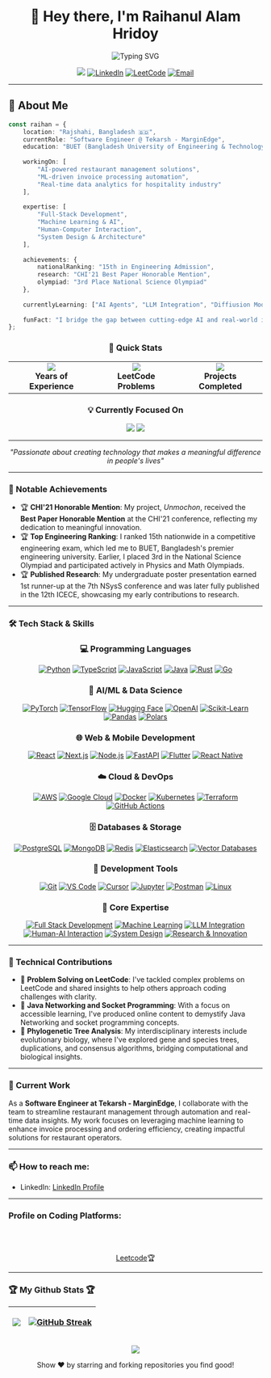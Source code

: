 <div align="center">

# 👋 Hey there, I'm **Raihanul Alam Hridoy** 

<img src="https://readme-typing-svg.herokuapp.com?font=Fira+Code&size=22&duration=3000&pause=1000&color=61DAFB&center=true&vCenter=true&multiline=true&width=600&height=100&lines=Software+Engineer+%7C+ML+Enthusiast;Building+AI-Powered+Solutions;Turning+Ideas+into+Impact" alt="Typing SVG" />

![](https://komarev.com/ghpvc/?username=hridoy100&color=61dafb&style=for-the-badge&label=Profile+Views)
[![LinkedIn](https://img.shields.io/badge/LinkedIn-Connect-0077B5?style=for-the-badge&logo=linkedin&logoColor=white)](https://www.linkedin.com/in/raihanul-alam-hridoy-861394187)
[![LeetCode](https://img.shields.io/badge/LeetCode-Solve-FFA116?style=for-the-badge&logo=leetcode&logoColor=white)](https://leetcode.com/u/hridoy100/)
[![Email](https://img.shields.io/badge/Email-Contact-D14836?style=for-the-badge&logo=gmail&logoColor=white)](mailto:your.email@example.com)

---

</div>

## 🚀 About Me

```typescript
const raihan = {
    location: "Rajshahi, Bangladesh 🇧🇩",
    currentRole: "Software Engineer @ Tekarsh - MarginEdge",
    education: "BUET (Bangladesh University of Engineering & Technology)",
    
    workingOn: [
        "AI-powered restaurant management solutions",
        "ML-driven invoice processing automation",
        "Real-time data analytics for hospitality industry"
    ],
    
    expertise: [
        "Full-Stack Development",
        "Machine Learning & AI",
        "Human-Computer Interaction",
        "System Design & Architecture"
    ],
    
    achievements: {
        nationalRanking: "15th in Engineering Admission",
        research: "CHI'21 Best Paper Honorable Mention",
        olympiad: "3rd Place National Science Olympiad"
    },
    
    currentlyLearning: ["AI Agents", "LLM Integration", "Diffiusion Models", "Advanced System Design"],
    
    funFact: "I bridge the gap between cutting-edge AI and real-world impact! 🤖✨"
};
```

<div align="center">

### 🎯 **Quick Stats**

<table>
<tr>
<td align="center">
<img src="https://img.shields.io/badge/5%2B-Years_Coding-00D4FF?style=for-the-badge&labelColor=1a1a1a"/>
<br><strong>Years of Experience</strong>
</td>
<td align="center">
<img src="https://img.shields.io/badge/500%2B-Problems_Solved-00C851?style=for-the-badge&labelColor=1a1a1a"/>
<br><strong>LeetCode Problems</strong>
</td>
<td align="center">
<img src="https://img.shields.io/badge/15%2B-Projects_Built-FF6B35?style=for-the-badge&labelColor=1a1a1a"/>
<br><strong>Projects Completed</strong>
</td>
</tr>
</table>

### 💡 **Currently Focused On**

<img src="https://img.shields.io/badge/🤖_AI/ML_Integration-FF6F00?style=for-the-badge&labelColor=1a1a1a"/>
<img src="https://img.shields.io/badge/🏗️_System_Architecture-4F46E5?style=for-the-badge&labelColor=1a1a1a"/>

---

*"Passionate about creating technology that makes a meaningful difference in people's lives"*

</div>

<hr></hr>

### 📜 Notable Achievements

- 🏆 **CHI'21 Honorable Mention**: My project, *Unmochon*, received the **Best Paper Honorable Mention** at the CHI'21 conference, reflecting my dedication to meaningful innovation.
- 🏆 **Top Engineering Ranking**: I ranked 15th nationwide in a competitive engineering exam, which led me to BUET, Bangladesh's premier engineering university. Earlier, I placed 3rd in the National Science Olympiad and participated actively in Physics and Math Olympiads.
- 🏆 **Published Research**: My undergraduate poster presentation earned 1st runner-up at the 7th NSysS conference and was later fully published in the 12th ICECE, showcasing my early contributions to research.

<hr></hr>

### 🛠️ Tech Stack & Skills

<div align="center">

  <!-- Programming Languages -->
  <h3>💻 Programming Languages</h3>
  <p>
    <a href="#"><img src="https://img.shields.io/badge/Python-%23306998.svg?style=for-the-badge&logo=python&logoColor=FFD43B&labelColor=1a1a1a" alt="Python"/></a>
    <a href="#"><img src="https://img.shields.io/badge/TypeScript-%23007ACC.svg?style=for-the-badge&logo=typescript&logoColor=white&labelColor=1a1a1a" alt="TypeScript"/></a>
    <a href="#"><img src="https://img.shields.io/badge/JavaScript-%23323330.svg?style=for-the-badge&logo=javascript&logoColor=F7DF1E&labelColor=1a1a1a" alt="JavaScript"/></a>
    <a href="#"><img src="https://img.shields.io/badge/Java-%23f89820.svg?style=for-the-badge&logo=openjdk&logoColor=white&labelColor=1a1a1a" alt="Java"/></a>
    <a href="#"><img src="https://img.shields.io/badge/Rust-%23CE422B.svg?style=for-the-badge&logo=rust&logoColor=white&labelColor=1a1a1a" alt="Rust"/></a>
    <a href="#"><img src="https://img.shields.io/badge/Go-%2300ADD8.svg?style=for-the-badge&logo=go&logoColor=white&labelColor=1a1a1a" alt="Go"/></a>
  </p>
  
  <!-- AI/ML & Data Science -->
  <h3>🤖 AI/ML & Data Science</h3>
  <p>
    <a href="#"><img src="https://img.shields.io/badge/PyTorch-%23EE4C2C.svg?style=for-the-badge&logo=pytorch&logoColor=white&labelColor=1a1a1a" alt="PyTorch"/></a>
    <a href="#"><img src="https://img.shields.io/badge/TensorFlow-%23FF6F00.svg?style=for-the-badge&logo=tensorflow&logoColor=white&labelColor=1a1a1a" alt="TensorFlow"/></a>
    <a href="#"><img src="https://img.shields.io/badge/Hugging_Face-%23FFD21E.svg?style=for-the-badge&logo=huggingface&logoColor=000000&labelColor=1a1a1a" alt="Hugging Face"/></a>
    <a href="#"><img src="https://img.shields.io/badge/OpenAI-%2374aa9c.svg?style=for-the-badge&logo=openai&logoColor=white&labelColor=1a1a1a" alt="OpenAI"/></a>
    <a href="#"><img src="https://img.shields.io/badge/scikit--learn-%23F7931E.svg?style=for-the-badge&logo=scikit-learn&logoColor=white&labelColor=1a1a1a" alt="Scikit-Learn"/></a>
    <a href="#"><img src="https://img.shields.io/badge/Pandas-%23150458.svg?style=for-the-badge&logo=pandas&logoColor=white&labelColor=1a1a1a" alt="Pandas"/></a>
    <a href="#"><img src="https://img.shields.io/badge/Polars-%23CD792C.svg?style=for-the-badge&logo=polars&logoColor=white&labelColor=1a1a1a" alt="Polars"/></a>
  </p>
  
  <!-- Web & Mobile Development -->
  <h3>🌐 Web & Mobile Development</h3>
  <p>
    <a href="#"><img src="https://img.shields.io/badge/React-%2320232a.svg?style=for-the-badge&logo=react&logoColor=61DAFB&labelColor=1a1a1a" alt="React"/></a>
    <a href="#"><img src="https://img.shields.io/badge/Next.js-%23000000.svg?style=for-the-badge&logo=nextdotjs&logoColor=white&labelColor=1a1a1a" alt="Next.js"/></a>
    <a href="#"><img src="https://img.shields.io/badge/Node.js-%2343853D.svg?style=for-the-badge&logo=nodedotjs&logoColor=white&labelColor=1a1a1a" alt="Node.js"/></a>
    <a href="#"><img src="https://img.shields.io/badge/FastAPI-%23009688.svg?style=for-the-badge&logo=fastapi&logoColor=white&labelColor=1a1a1a" alt="FastAPI"/></a>
    <a href="#"><img src="https://img.shields.io/badge/Flutter-%2302569B.svg?style=for-the-badge&logo=flutter&logoColor=white&labelColor=1a1a1a" alt="Flutter"/></a>
    <a href="#"><img src="https://img.shields.io/badge/React_Native-%2320232a.svg?style=for-the-badge&logo=react&logoColor=61DAFB&labelColor=1a1a1a" alt="React Native"/></a>
  </p>
  
  <!-- Cloud & DevOps -->
  <h3>☁️ Cloud & DevOps</h3>
  <p>
    <a href="#"><img src="https://img.shields.io/badge/AWS-%23FF9900.svg?style=for-the-badge&logo=amazon-aws&logoColor=white&labelColor=1a1a1a" alt="AWS"/></a>
    <a href="#"><img src="https://img.shields.io/badge/Google_Cloud-%234285F4.svg?style=for-the-badge&logo=google-cloud&logoColor=white&labelColor=1a1a1a" alt="Google Cloud"/></a>
    <a href="#"><img src="https://img.shields.io/badge/Docker-%230db7ed.svg?style=for-the-badge&logo=docker&logoColor=white&labelColor=1a1a1a" alt="Docker"/></a>
    <a href="#"><img src="https://img.shields.io/badge/Kubernetes-%23326ce5.svg?style=for-the-badge&logo=kubernetes&logoColor=white&labelColor=1a1a1a" alt="Kubernetes"/></a>
    <a href="#"><img src="https://img.shields.io/badge/Terraform-%235835CC.svg?style=for-the-badge&logo=terraform&logoColor=white&labelColor=1a1a1a" alt="Terraform"/></a>
    <a href="#"><img src="https://img.shields.io/badge/GitHub_Actions-%232671E5.svg?style=for-the-badge&logo=githubactions&logoColor=white&labelColor=1a1a1a" alt="GitHub Actions"/></a>
  </p>

  <!-- Databases & Storage -->
  <h3>🗄️ Databases & Storage</h3>
  <p>
    <a href="#"><img src="https://img.shields.io/badge/PostgreSQL-%23316192.svg?style=for-the-badge&logo=postgresql&logoColor=white&labelColor=1a1a1a" alt="PostgreSQL"/></a>
    <a href="#"><img src="https://img.shields.io/badge/MongoDB-%234ea94b.svg?style=for-the-badge&logo=mongodb&logoColor=white&labelColor=1a1a1a" alt="MongoDB"/></a>
    <a href="#"><img src="https://img.shields.io/badge/Redis-%23DD0031.svg?style=for-the-badge&logo=redis&logoColor=white&labelColor=1a1a1a" alt="Redis"/></a>
    <a href="#"><img src="https://img.shields.io/badge/Elasticsearch-%23005571.svg?style=for-the-badge&logo=elasticsearch&logoColor=white&labelColor=1a1a1a" alt="Elasticsearch"/></a>
    <a href="#"><img src="https://img.shields.io/badge/Vector_DB-%23FF6B35.svg?style=for-the-badge&logo=databricks&logoColor=white&labelColor=1a1a1a" alt="Vector Databases"/></a>
  </p>

  <!-- Development Tools -->
  <h3>🔧 Development Tools</h3>
  <p>
    <a href="#"><img src="https://img.shields.io/badge/Git-%23F05033.svg?style=for-the-badge&logo=git&logoColor=white&labelColor=1a1a1a" alt="Git"/></a>
    <a href="#"><img src="https://img.shields.io/badge/VS_Code-%23007ACC.svg?style=for-the-badge&logo=visual-studio-code&logoColor=white&labelColor=1a1a1a" alt="VS Code"/></a>
    <a href="#"><img src="https://img.shields.io/badge/Cursor-%2300D4FF.svg?style=for-the-badge&logo=cursor&logoColor=white&labelColor=1a1a1a" alt="Cursor"/></a>
    <a href="#"><img src="https://img.shields.io/badge/Jupyter-%23FA0F00.svg?style=for-the-badge&logo=jupyter&logoColor=white&labelColor=1a1a1a" alt="Jupyter"/></a>
    <a href="#"><img src="https://img.shields.io/badge/Postman-%23FF6C37.svg?style=for-the-badge&logo=postman&logoColor=white&labelColor=1a1a1a" alt="Postman"/></a>
    <a href="#"><img src="https://img.shields.io/badge/Linux-%23FCC624.svg?style=for-the-badge&logo=linux&logoColor=black&labelColor=1a1a1a" alt="Linux"/></a>
  </p>

  <!-- Core Expertise -->
  <h3>🎯 Core Expertise</h3>
  <p>
    <a href="#"><img src="https://img.shields.io/badge/Full_Stack_Development-%23E44D26.svg?style=for-the-badge&logo=html5&logoColor=white&labelColor=1a1a1a" alt="Full Stack Development"/></a>
    <a href="#"><img src="https://img.shields.io/badge/Machine_Learning-%23FF6F00.svg?style=for-the-badge&logo=tensorflow&logoColor=white&labelColor=1a1a1a" alt="Machine Learning"/></a>
    <a href="#"><img src="https://img.shields.io/badge/LLM_Integration-%2374aa9c.svg?style=for-the-badge&logo=openai&logoColor=white&labelColor=1a1a1a" alt="LLM Integration"/></a>
    <a href="#"><img src="https://img.shields.io/badge/Human_AI_Interaction-%23663399.svg?style=for-the-badge&logo=brain&logoColor=white&labelColor=1a1a1a" alt="Human-AI Interaction"/></a>
    <a href="#"><img src="https://img.shields.io/badge/System_Design-%234F46E5.svg?style=for-the-badge&logo=diagram&logoColor=white&labelColor=1a1a1a" alt="System Design"/></a>
    <a href="#"><img src="https://img.shields.io/badge/Research_%26_Innovation-%2300C896.svg?style=for-the-badge&logo=researchgate&logoColor=white&labelColor=1a1a1a" alt="Research & Innovation"/></a>
  </p>
</div>

<hr></hr>

### 🧩 Technical Contributions

- 🔭 **Problem Solving on LeetCode**: I've tackled complex problems on LeetCode and shared insights to help others approach coding challenges with clarity.
- 🔭 **Java Networking and Socket Programming**: With a focus on accessible learning, I've produced online content to demystify Java Networking and socket programming concepts.
- 🔭 **Phylogenetic Tree Analysis**: My interdisciplinary interests include evolutionary biology, where I've explored gene and species trees, duplications, and consensus algorithms, bridging computational and biological insights.

<hr></hr>

### 💼 Current Work

As a **Software Engineer at Tekarsh - MarginEdge**, I collaborate with the team to streamline restaurant management through automation and real-time data insights. My work focuses on leveraging machine learning to enhance invoice processing and ordering efficiency, creating impactful solutions for restaurant operators.

<hr></hr>

### 📫 How to reach me:
- LinkedIn: [LinkedIn Profile](https://www.linkedin.com/in/raihanul-alam-hridoy-861394187)

<hr></hr>

### Profile on Coding Platforms:
<br></br>
<p align="center">
  <a href="https://leetcode.com/u/hridoy100/" rel="nofollow">Leetcode</a>🏆
</p>

<hr></hr>

### 🏆 My Github Stats 🏆

<table>
      <thead>
            <tr>
                  <th>
                        <p align="center"><img src="https://github-readme-stats.vercel.app/api?username=hridoy100&show_icons=true&theme=radical"></p>
                  </th>
                  <th>
                        <p align="center"><a href="https://git.io/streak-stats"><img src="https://github-readme-streak-stats.herokuapp.com?user=hridoy100" alt="GitHub Streak" /></a> </p>
                  </th>
            </tr>
      </thead>
</table>
<p align="center"><img src="https://github-readme-stats.vercel.app/api/top-langs/?username=hridoy100&langs_count=10"> </p>

<p align="center">Show ❤️ by starring and forking repositories you find good! </p>
